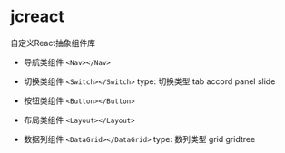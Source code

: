 # jcreact 

自定义React抽象组件库

- 导航类组件 `<Nav></Nav>`
- 切换类组件 `<Switch></Switch>`
type: 切换类型
    tab
    accord
    panel
    slide

- 按钮类组件 `<Button></Button>`
- 布局类组件 `<Layout></Layout>`
- 数据列组件 `<DataGrid></DataGrid>`
type: 数列类型
    grid
    gridtree 
